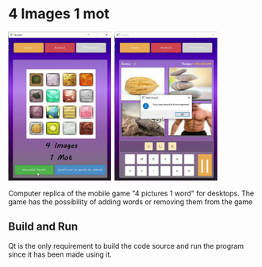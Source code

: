 # 4 Images 1 mot

<img style="align-text: center" src="./capture1.png" height="300">&nbsp;
<img style="align-text: center" src="./capture2.png" height="300">

Computer replica of the mobile game "4 pictures 1 word" for desktops. The game
has the possibility of adding words or removing them from the game

## Build and Run

Qt is the only requirement to build the code source and run the program since it
has been made using it.
